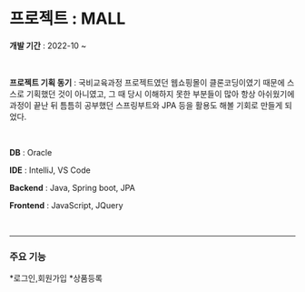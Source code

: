 # 프로젝트 : MALL


**개발 기간** : 2022-10 ~

<br>

**프로젝트 기획 동기** : 
국비교육과정 프로젝트였던 웹쇼핑몰이 클론코딩이였기 때문에 스스로 기획했던 것이 아니였고, 그 때 당시 이해하지 못한 부분들이 많아 항상 아쉬웠기에
과정이 끝난 뒤 틈틈히 공부했던 스프링부트와 JPA 등을 활용도 해볼 기회로 만들게 되었다.

<br>

**DB** : Oracle

**IDE** : IntelliJ, VS Code

**Backend** : Java, Spring boot, JPA

**Frontend** : JavaScript, JQuery

<br>

---------------

### 주요 기능

*로그인,회원가입
*상품등록
